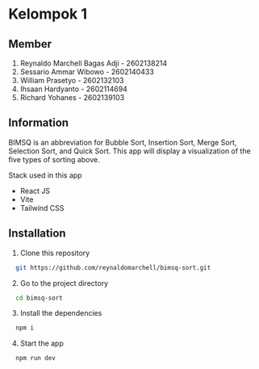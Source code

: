 # Kelompok 1

## Member

1. Reynaldo Marchell Bagas Adji - 2602138214
2. Sessario Ammar Wibowo - 2602140433
3. William Prasetyo - 2602132103
4. Ihsaan Hardyanto - 2602114694
5. Richard Yohanes - 2602139103

## Information

BIMSQ is an abbreviation for Bubble Sort, Insertion Sort, Merge Sort, Selection Sort, and Quick Sort. This app will display a visualization of the five types of sorting above.

Stack used in this app

- React JS
- Vite
- Tailwind CSS

## Installation

1. Clone this repository

```bash
  git https://github.com/reynaldomarchell/bimsq-sort.git
```

2.  Go to the project directory

```bash
  cd bimsq-sort
```

3. Install the dependencies

```bash
  npm i
```

4. Start the app

```bash
  npm run dev
```
